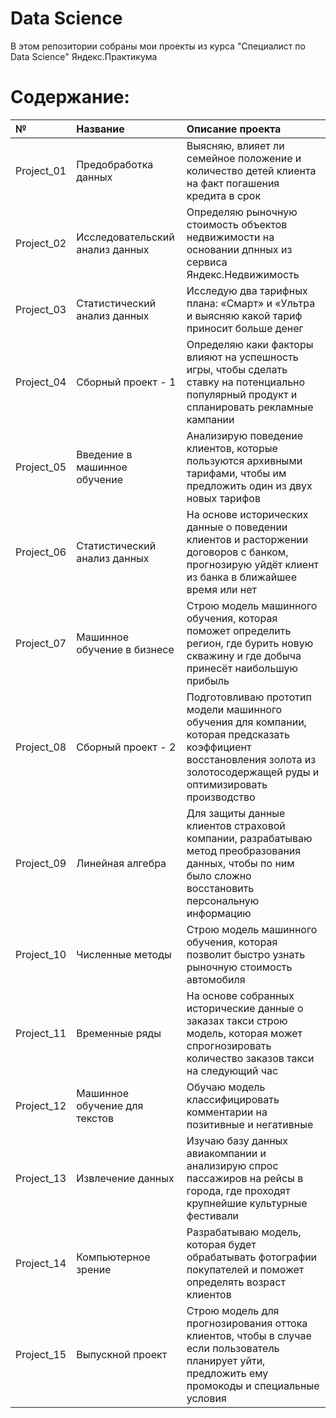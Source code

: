 # Data Science

В этом репозитории собраны мои проекты из курса "Специалист по Data Science" Яндекс.Практикума

# Содержание:


|      №   | Название           | Описание проекта |
| :------------- |:-------------| :-----|
| Project_01   | Предобработка данных | Выясняю, влияет ли семейное положение и количество детей клиента на факт погашения кредита в срок  |
| Project_02      | Исследовательский анализ данных    |   Определяю рыночную стоимость объектов недвижимости на основании дпнных из сервиса Яндекс.Недвижимость |
| Project_03 | Статистический анализ данных      | Исследую два тарифных плана: «Смарт» и «Ультра и выясняю какой тариф приносит больше денег    |
| Project_04 | Сборный проект - 1      | Определяю каки факторы влияют на успешность игры, чтобы сделать ставку на потенциально популярный продукт и спланировать рекламные кампании    |
| Project_05 | Введение в машинное обучение      | Анализирую поведение клиентов, которые пользуются архивными тарифами, чтобы им предложить один из двух новых тарифов    |
| Project_06 | Статистический анализ данных      | На основе исторических данные о поведении клиентов и расторжении договоров с банком, прогнозирую уйдёт клиент из банка в ближайшее время или нет    |
| Project_07 | Машинное обучение в бизнесе    | Строю модель машинного обучения, которая поможет определить регион, где бурить новую скважину и где добыча принесёт наибольшую прибыль    |
| Project_08 | Сборный проект - 2      | Подготовливаю прототип модели машинного обучения для компании, которая предсказать коэффициент восстановления золота из золотосодержащей руды и оптимизировать производство    |
| Project_09 | Линейная алгебра      | Для защиты данные клиентов страховой компании, разрабатываю метод преобразования данных, чтобы по ним было сложно восстановить персональную информацию    |
| Project_10 | Численные методы      | Строю модель машинного обучения, которая позволит быстро узнать рыночную стоимость автомобиля    |
| Project_11 | Временные ряды      | На основе собранных исторические данные о заказах такси строю модель, которая может спрогнозировать количество заказов такси на следующий час    |
| Project_12 | Машинное обучение для текстов      | Обучаю модель классифицировать комментарии на позитивные и негативные    |
| Project_13 | Извлечение данных     | Изучаю базу данных авиакомпании и анализирую спрос пассажиров на рейсы в города, где проходят крупнейшие культурные фестивали    |
| Project_14 | Компьютерное зрение      | Разрабатываю модель, которая будет обрабатывать фотографии покупателей и поможет определять возраст клиентов    |
| Project_15 | Выпускной проект     | Строю модель для прогнозирования оттока клиентов, чтобы в случае если пользователь планирует уйти, предложить ему промокоды и специальные условия    |

